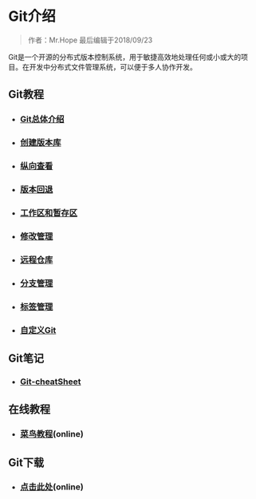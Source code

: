 # Git介绍

> 作者：Mr.Hope 最后编辑于2018/09/23

Git是一个开源的分布式版本控制系统，用于敏捷高效地处理任何或小或大的项目。在开发中分布式文件管理系统，可以便于多人协作开发。

## Git教程

- ### [Git总体介绍](whatIsGit)
- ### [创建版本库](createRepository)
- ### [纵向查看](statusView)
- ### [版本回退](backRoll)
- ### [工作区和暂存区](workingDirectory)
- ### [修改管理](change)
- ### [远程仓库](remote)
- ### [分支管理](branch)
- ### [标签管理](tag)
- ### [自定义Git](customGit)

## Git笔记

- ### [Git-cheatSheet](https://nenuyouth.com/document/software/git/gitCheatSheet.pdf)

## 在线教程

- ### [菜鸟教程](https://www.runoob.com/git/git-tutorial.html)(online)

## Git下载

- ### [点击此处](https://git-scm.com/downloads/)(online)